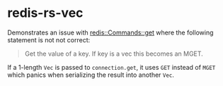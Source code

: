 # redis-rs-vec

Demonstrates an issue with [redis::Commands::get](https://docs.rs/redis/0.18.0/redis/trait.Commands.html#method.get) where the following statement is not not correct:

> Get the value of a key. If key is a vec this becomes an MGET.

If a 1-length `Vec` is passed to `connection.get`, it uses `GET` instead of `MGET`  which panics when serializing the result into another `Vec`.
